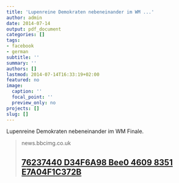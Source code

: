 ```yaml
---
title: 'Lupenreine Demokraten nebeneinander im WM ...'
author: admin
date: 2014-07-14
output: pdf_document
categories: []
tags:
- facebook
- german
subtitle: ''
summary: ''
authors: []
lastmod: 2014-07-14T16:33:19+02:00
featured: no
image:
  caption: ''
  focal_point: ''
  preview_only: no
projects: []
slug: []
---
```

Lupenreine Demokraten nebeneinander im WM Finale. 
> news.bbcimg.co.uk
> ## [ 76237440 D34F6A98 Bee0 4609 8351 E7A04F1C372B](http://news.bbcimg.co.uk/media/images/76237000/jpg/_76237440_d34f6a98-bee0-4609-8351-e7a04f1c372b.jpg)
>

